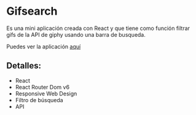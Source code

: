 # Gifsearch 

Es una mini aplicación creada con React y que tiene como función 
filtrar gifs de la API de giphy usando una barra de busqueda.

Puedes ver la aplicación [aquí]

## Detalles:
- React
- React Router Dom v6
- Responsive Web Design
- Filtro de búsqueda
- API

[aquí]:https://gifsearch-appr.netlify.app/
